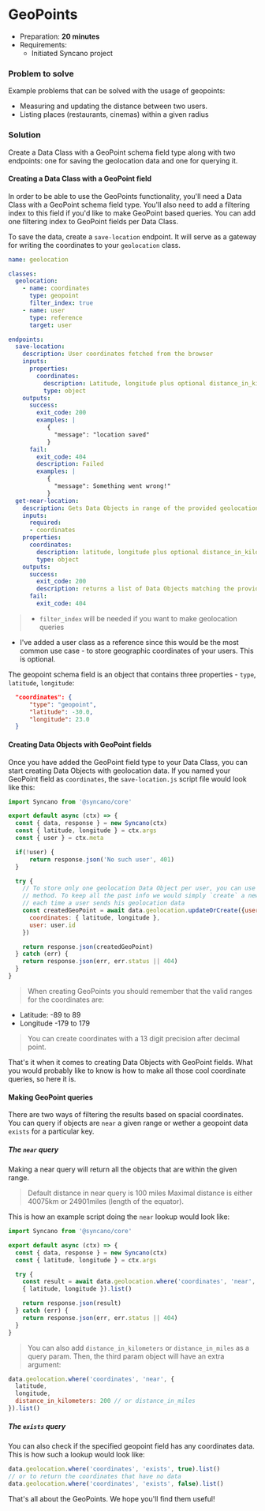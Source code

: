 # GeoPoints

- Preparation: **20 minutes**
- Requirements:
  - Initiated Syncano project

### Problem to solve

Example problems that can be solved with the usage of geopoints:
- Measuring and updating the distance between two users.
- Listing places (restaurants, cinemas) within a given radius

### Solution

Create a Data Class with a GeoPoint schema field type along with two endpoints: one for saving the geolocation data and one for querying it.

#### Creating a Data Class with a GeoPoint field

In order to be able to use the GeoPoints functionality, you'll need a Data Class with a GeoPoint schema field type. You'll also need to add a filtering index to this field if you'd like to make GeoPoint based queries. You can add one filtering index to GeoPoint fields per Data Class.

To save the data, create a `save-location` endpoint. It will serve as a gateway for writing the coordinates to your `geolocation` class.

```YAML
name: geolocation

classes:
  geolocation:
    - name: coordinates
      type: geopoint
      filter_index: true
    - name: user
      type: reference
      target: user

endpoints:
  save-location:
    description: User coordinates fetched from the browser
    inputs:
      properties:
        coordinates:
          description: Latitude, longitude plus optional distance_in_kilometers or distance_in_miles
          type: object
    outputs:
      success:
        exit_code: 200
        examples: |
           {
             "message": "location saved"
           }
      fail:
        exit_code: 404
        description: Failed
        examples: |
           {
             "message": Something went wrong!"
           }
  get-near-location:
    description: Gets Data Objects in range of the provided geolocation data
    inputs:
      required:
      - coordinates
    properties:
      coordinates:
        description: latitude, longitude plus optional distance_in_kilometers or distance_in_miles
        type: object
    outputs:
      success:
        exit_code: 200
        description: returns a list of Data Objects matching the provided range
      fail:
        exit_code: 404
```

> - `filter_index` will be needed if you want to make geolocation queries
- I've added a user class as a reference since this would be the most common use case - to store geographic coordinates of your users. This is optional.

The geopoint schema field is an object that contains three properties - `type`, `latitude`, `longitude`:

```json
  "coordinates": {
      "type": "geopoint",
      "latitude": -30.0,
      "longitude": 23.0
  }
```

#### Creating Data Objects with GeoPoint fields

Once you have added the GeoPoint field type to your Data Class, you can start creating Data Objects with geolocation data. If you named your GeoPoint field as `coordinates`, the `save-location.js` script file would look like this:

```js
import Syncano from '@syncano/core'

export default async (ctx) => {
  const { data, response } = new Syncano(ctx)
  const { latitude, longitude } = ctx.args
  const { user } = ctx.meta

  if(!user) {
      return response.json('No such user', 401)
  }

  try {
    // To store only one geolocation Data Object per user, you can use `updateOrCreate`
    // method. To keep all the past info we would simply `create` a new object
    // each time a user sends his geolocation data
    const createdGeoPoint = await data.geolocation.updateOrCreate({user: user.id}, {
      coordinates: { latitude, longitude },
      user: user.id
    })

    return response.json(createdGeoPoint)
  } catch (err) {
    return response.json(err, err.status || 404)
  }
}

```

> When creating GeoPoints you should remember that the valid ranges for the coordinates are:
- Latitude: -89 to 89
- Longitude -179 to 179

> You can create coordinates with a 13 digit precision after decimal point.


That's it when it comes to creating Data Objects with GeoPoint fields. What you would probably like to know is how to make all those cool coordinate queries, so here it is.

#### Making GeoPoint queries

There are two ways of filtering the results based on spacial coordinates. You can query if objects are `near` a given range or wether a geopoint data `exists` for a particular key.

##### The `near` query

Making a near query will return all the objects that are within the given range.

> Default distance in near query is 100 miles
> Maximal distance is either 40075km or 24901miles (length of the equator).

This is how an example script doing the `near` lookup would look like:

```js
import Syncano from '@syncano/core'

export default async (ctx) => {
  const { data, response } = new Syncano(ctx)
  const { latitude, longitude } = ctx.args

  try {
    const result = await data.geolocation.where('coordinates', 'near',
    { latitude, longitude }).list()

    return response.json(result)
  } catch (err) {
    return response.json(err, err.status || 404)
  }
}
```

> You can also add `distance_in_kilometers` or `distance_in_miles` as a query param.
Then, the third param object will have an extra argument:

```js
data.geolocation.where('coordinates', 'near', {
  latitude,
  longitude,
  distance_in_kilometers: 200 // or distance_in_miles
}).list()
```

##### The `exists` query

You can also check if the specified geopoint field has any coordinates data. This is how such a lookup would look like:

```js
data.geolocation.where('coordinates', 'exists', true).list()
// or to return the coordinates that have no data
data.geolocation.where('coordinates', 'exists', false).list()
```

That's all about the GeoPoints. We hope you'll find them useful!

